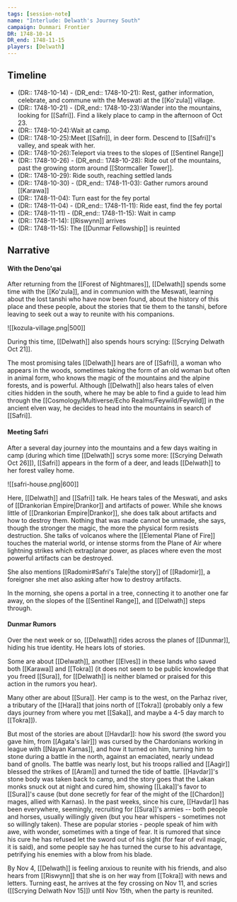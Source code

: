 ```yaml
---
tags: [session-note]
name: "Interlude: Delwath's Journey South"
campaign: Dunmari Frontier
DR: 1748-10-14
DR_end: 1748-11-15
players: [Delwath]
---
```

## Timeline

- (DR:: 1748-10-14) - (DR_end:: 1748-10-21): Rest, gather information, celebrate, and commune with the Meswati at the [[Ko'zula]] village.
- (DR:: 1748-10-21) - (DR_end:: 1748-10-23):Wander into the mountains, looking for [[Safri]]. Find a likely place to camp in the afternoon of Oct 23.
- (DR:: 1748-10-24):Wait at camp.
- (DR:: 1748-10-25):Meet [[Safri]], in deer form. Descend to [[Safri]]'s valley, and speak with her. 
- (DR:: 1748-10-26):Teleport via trees to the slopes of [[Sentinel Range]]
- (DR:: 1748-10-26) - (DR_end:: 1748-10-28): Ride out of the mountains, past the growing storm around [[Stormcaller Tower]]. 
- (DR:: 1748-10-29): Ride south, reaching settled lands
- (DR:: 1748-10-30) - (DR_end:: 1748-11-03): Gather rumors around [[Karawa]]
- (DR:: 1748-11-04): Turn east for the fey portal
- (DR:: 1748-11-04) - (DR_end:: 1748-11-11): Ride east, find the fey portal
- (DR:: 1748-11-11) - (DR_end:: 1748-11-15): Wait in camp
- (DR:: 1748-11-14): [[Riswynn]] arrives
- (DR:: 1748-11-15): The [[Dunmar Fellowship]] is reuinted
## Narrative

#### With the Deno'qai

After returning from the [[Forest of Nightmares]], [[Delwath]] spends some time with the [[Ko'zula]], and in communion with the Meswati, learning about the lost tanshi who have now been found, about the history of this place and these people, about the stories that tie them to the tanshi, before leaving to seek out a way to reunite with his companions. 

![[kozula-village.png|500]]

During this time, [[Delwath]] also spends hours scrying: [[Scrying Delwath Oct 21]].

The most promising tales [[Delwath]] hears are of [[Safri]], a woman who appears in the woods, sometimes taking the form of an old woman but often in animal form, who knows the magic of the mountains and the alpine forests, and is powerful. Although [[Delwath]] also hears tales of elven cities hidden in the south, where he may be able to find a guide to lead him through the [[Cosmology/Multiverse/Echo Realms/Feywild/Feywild]] in the ancient elven way, he decides to head into the mountains in search of [[Safri]]. 
#### Meeting Safri

After a several day journey into the mountains and a few days waiting in camp (during which time [[Delwath]] scrys some more: [[Scrying Delwath Oct 26]]), [[Safri]] appears in the form of a deer, and leads [[Delwath]] to her forest valley home.

![[safri-house.png|600]]

Here, [[Delwath]] and [[Safri]] talk. He hears tales of the Meswati, and asks of [[Drankorian Empire|Drankor]] and artifacts of power. While she knows little of [[Drankorian Empire|Drankor]], she does talk about artifacts and how to destroy them. Nothing that was made cannot be unmade, she says, though the stronger the magic, the more the physical form resists destruction. She talks of volcanos where the [[Elemental Plane of Fire]] touches the material world, or intense storms from the Plane of Air where lightning strikes which extraplanar power, as places where even the most powerful artifacts can be destroyed. 

She also mentions [[Radomir#Safri's Tale|the story]] of [[Radomir]], a foreigner she met also asking after how to destroy artifacts. 

In the morning, she opens a portal in a tree, connecting it to another one far away, on the slopes of the [[Sentinel Range]], and [[Delwath]] steps through. 
#### Dunmar Rumors

Over the next week or so, [[Delwath]] rides across the planes of [[Dunmar]], hiding his true identity. He hears lots of stories.

Some are about [[Delwath]], another [[Elves]] in these lands who saved both [[Karawa]] and [[Tokra]] (it does not seem to be public knowledge that you freed [[Sura]], for [[Delwath]] is neither blamed or praised for this action in the rumors you hear).

Many other are about [[Sura]]. Her camp is to the west, on the Parhaz river, a tributary of the [[Hara]] that joins north of [[Tokra]] (probably only a few days journey from where you met [[Saka]], and maybe a 4-5 day march to [[Tokra]]). 

But most of the stories are about [[Havdar]]: how his sword (the sword you gave him, from [[Agata's lair]]) was cursed by the Chardonians working in league with [[Nayan Karnas]], and how it turned on him, turning him to stone during a battle in the north, against an emaciated, nearly undead band of gnolls. The battle was nearly lost, but his troops rallied and [[Aagir]] blessed the strikes of [[Aram]] and turned the tide of battle. [[Havdar]]'s stone body was taken back to camp, and the story goes that the Lakan monks snuck out at night and cured him, showing [[Laka]]'s favor to [[Sura]]'s cause (but done secretly for fear of the might of the [[Chardon]] mages, allied with Karnas). In the past weeks, since his cure, [[Havdar]] has been everywhere, seemingly, recruiting for [[Sura]]'s armies -- both people and horses, usually willingly given (but you hear whispers - sometimes not so willingly taken). These are popular stories - people speak of him with awe, with wonder, sometimes with a tinge of fear. It is rumored that since his cure he has refused let the sword out of his sight (for fear of evil magic, it is said), and some people say he has turned the curse to his advantage, petrifying his enemies with a blow from his blade.

By Nov 4, [[Delwath]] is feeling anxious to reunite with his friends, and also hears from [[Riswynn]] that she is on her way from [[Tokra]] with news and letters. Turning east, he arrives at the fey crossing on Nov 11, and scries ([[Scrying Delwath Nov 15]]) until Nov 15th, when the party is reunited.